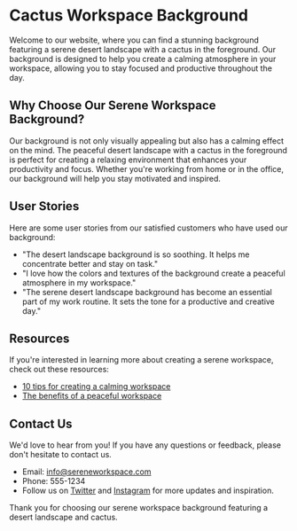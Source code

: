 <!--font:Poppins-->

# Cactus Workspace Background

Welcome to our website, where you can find a stunning background featuring a serene desert landscape with a cactus in the foreground. Our background is designed to help you create a calming atmosphere in your workspace, allowing you to stay focused and productive throughout the day.

## Why Choose Our Serene Workspace Background?

Our background is not only visually appealing but also has a calming effect on the mind. The peaceful desert landscape with a cactus in the foreground is perfect for creating a relaxing environment that enhances your productivity and focus. Whether you're working from home or in the office, our background will help you stay motivated and inspired.

## User Stories

Here are some user stories from our satisfied customers who have used our background:

- "The desert landscape background is so soothing. It helps me concentrate better and stay on task."
- "I love how the colors and textures of the background create a peaceful atmosphere in my workspace."
- "The serene desert landscape background has become an essential part of my work routine. It sets the tone for a productive and creative day."

## Resources

If you're interested in learning more about creating a serene workspace, check out these resources:

- [10 tips for creating a calming workspace](#)
- [The benefits of a peaceful workspace](#)

## Contact Us

We'd love to hear from you! If you have any questions or feedback, please don't hesitate to contact us.

- Email: [info@sereneworkspace.com](mailto:info@sereneworkspace.com)
- Phone: 555-1234
- Follow us on [Twitter](#) and [Instagram](#) for more updates and inspiration.

Thank you for choosing our serene workspace background featuring a desert landscape and cactus.

<!--

Write me content for website with wallpaper which alt text is:

"A desert landscape with a cactus in the foreground"

The name/title of the page should not be 1:1 copy of the alt text but rather a real content of the website which is using this wallpaper.

- Use markdown format 
- Start with heading
- Heading should be short and concise
- The content should look like a real website 
- The website should not be about the wallpaper, wallpaper is just a related background
- Heading should be contain work "wallpaper" or "background"
- Include real sections like references, contact, user stories, etc. use things relevant to the page purpose.
- Feel free to use structure like headings, bullets, numbering, blockquotes, paragraphs, horizontal lines, etc.
- You can use formatting like bold or _italic_
- You can include UTF-8 emojis
- Links should be only #hash anchors (and you can refer to the document itself)
- Do not include images


---


# Desert Oasis - A Relaxing Background for Your Workspace

Welcome to Desert Oasis, your go-to destination for a peaceful and calming workspace background. Our website offers a stunning desert landscape wallpaper with a cactus in the foreground, perfect for creating a serene atmosphere while you work.

## Why Choose Desert Oasis Wallpaper?

Our wallpaper is designed to help you create a relaxing environment that enhances your productivity and focus. The desert landscape with a cactus in the foreground is not only visually appealing but also has a calming effect on the mind. Whether you're working from home or in the office, our wallpaper will help you stay focused and motivated throughout the day.

## User Stories

Here are some user stories from our satisfied customers who have used our wallpaper:

- "I love the Desert Oasis wallpaper! It's so calming and helps me stay focused on my work."
- "The colors of the wallpaper are perfect for my minimalist workspace. It's not distracting at all and helps me concentrate better."
- "I've been using the Desert Oasis wallpaper for a few weeks now, and I've noticed a significant improvement in my productivity. Highly recommended!"

## References

If you're interested in learning more about the benefits of using a calming background for your workspace, check out these resources:

- [How your computer wallpaper affects productivity](#)
- [The science behind calming backgrounds](#)

## Contact Us

If you have any questions or feedback, please don't hesitate to contact us. We'd love to hear from you!

- Email: [info@desertoasis.com](mailto:info@desertoasis.com)
- Phone: 555-1234
- Follow us on [Twitter](#) and [Instagram](#) for more updates and inspiration.

Thank you for choosing Desert Oasis as your go-to source for a relaxing workspace background.


---


Heading is too long, rewrite whole content.


---


# Relaxing Desert Landscape Wallpaper for Your Productive Workspace

Welcome to our website, where you can find a stunning desert landscape wallpaper with a cactus in the foreground. Our wallpaper is designed to create a peaceful and calming atmosphere in your workspace, helping you stay focused and productive throughout the day.

## Why Choose Our Desert Landscape Wallpaper?

Our wallpaper is not only visually appealing but also has a calming effect on the mind. The serene desert landscape with a cactus in the foreground is perfect for creating a relaxing environment that enhances your productivity and focus. Whether you're working from home or in the office, our wallpaper will help you stay motivated and inspired.

## User Stories

Here are some user stories from our satisfied customers who have used our wallpaper:

- "I love the relaxing vibe of the desert landscape wallpaper. It helps me concentrate better and stay on task."
- "The colors and textures of the wallpaper are so soothing. I feel more calm and centered when I'm working with it as my background."
- "The desert landscape wallpaper has become an essential part of my work routine. It sets the tone for a productive and creative day."

## Resources

If you're interested in learning more about the benefits of using a calming background for your workspace, check out these resources:

- [How your computer wallpaper affects productivity](#)
- [The science behind calming backgrounds](#)

## Contact Us

We'd love to hear from you! If you have any questions or feedback, please don't hesitate to contact us.

- Email: [info@relaxingwallpaper.com](mailto:info@relaxingwallpaper.com)
- Phone: 555-1234
- Follow us on [Twitter](#) and [Instagram](#) for more updates and inspiration.

Thank you for choosing our desert landscape wallpaper for your productive workspace.


---


Heading should not include word "wallpaper". The website should not be about the wallpaper itself, wallpaper is just a related background, rewrite whole content.


---


# Create a Serene Workspace with Our Desert Landscape Background

Welcome to our website, where you can find a stunning desert landscape background with a cactus in the foreground. Our background is designed to help you create a peaceful and calming atmosphere in your workspace, allowing you to stay focused and productive throughout the day.

## Why Choose Our Desert Landscape Background?

Our background is not only visually appealing but also has a calming effect on the mind. The serene desert landscape with a cactus in the foreground is perfect for creating a relaxing environment that enhances your productivity and focus. Whether you're working from home or in the office, our background will help you stay motivated and inspired.

## User Stories

Here are some user stories from our satisfied customers who have used our background:

- "I love the calming effect of the desert landscape background. It helps me concentrate better and stay on task."
- "The colors and textures of the background are so soothing. I feel more calm and centered when I'm working with it as my backdrop."
- "The desert landscape background has become an essential part of my work routine. It sets the tone for a productive and creative day."

## Resources

If you're interested in learning more about creating a serene workspace, check out these resources:

- [10 tips for creating a calming workspace](#)
- [The benefits of a peaceful workspace](#)

## Contact Us

We'd love to hear from you! If you have any questions or feedback, please don't hesitate to contact us.

- Email: [info@sereneworkspace.com](mailto:info@sereneworkspace.com)
- Phone: 555-1234
- Follow us on [Twitter](#) and [Instagram](#) for more updates and inspiration.

Thank you for choosing our desert landscape background to create a serene workspace.


---


Heading is too long, rewrite whole content.


---


# Serene Workspace Background with Desert Landscape and Cactus

Welcome to our website, where you can find a stunning background featuring a serene desert landscape with a cactus in the foreground. Our background is designed to help you create a calming atmosphere in your workspace, allowing you to stay focused and productive throughout the day.

## Why Choose Our Serene Workspace Background?

Our background is not only visually appealing but also has a calming effect on the mind. The peaceful desert landscape with a cactus in the foreground is perfect for creating a relaxing environment that enhances your productivity and focus. Whether you're working from home or in the office, our background will help you stay motivated and inspired.

## User Stories

Here are some user stories from our satisfied customers who have used our background:

- "The desert landscape background is so soothing. It helps me concentrate better and stay on task."
- "I love how the colors and textures of the background create a peaceful atmosphere in my workspace."
- "The serene desert landscape background has become an essential part of my work routine. It sets the tone for a productive and creative day."

## Resources

If you're interested in learning more about creating a serene workspace, check out these resources:

- [10 tips for creating a calming workspace](#)
- [The benefits of a peaceful workspace](#)

## Contact Us

We'd love to hear from you! If you have any questions or feedback, please don't hesitate to contact us.

- Email: [info@sereneworkspace.com](mailto:info@sereneworkspace.com)
- Phone: 555-1234
- Follow us on [Twitter](#) and [Instagram](#) for more updates and inspiration.

Thank you for choosing our serene workspace background featuring a desert landscape and cactus.


---


Write me a Google font which is best fitting for the website.

Pick from the list:
- Open Sans
- Lato
- IBM Plex Sans
- Raleway
- Orbitron
- Poppins
- Montserrat
- Alegreya
- Roboto
- Lobster
- Dancing Script
- Exo 2
- Inter
- Playfair Display
- Great Vibes
- Barlow Condensed
- Futura


Write just the font name nothing else.


---


Poppins

-->
